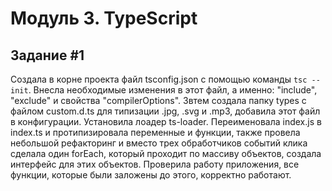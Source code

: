 # Модуль 3. TypeScript

## Задание #1

Создала в корне проекта файл tsconfig.json с помощью команды `tsc --init`. Внесла необходимые изменения в этот файл, а именно: "include", "exclude" и свойства "compilerOptions". Звтем создала папку types с файлом custom.d.ts для типизации .jpg, .svg и .mp3, добавила этот файл в конфигурации. Установила лоадер ts-loader. Переименовала index.js в index.ts и протипизировала переменные и функции, также провела небольшой рефакторинг и вместо трех обработчиков событий клика сделала один forEach, который проходит по массиву объектов, создала интерфейс для этих объектов. Проверила работу приложения, все функции, которые были заложены до этого, корректно работают.
